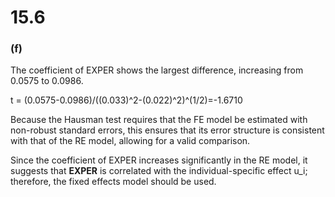 # 15.6
### **(f)**

The coefficient of EXPER shows the largest difference, increasing from 0.0575 to 0.0986.  

t = (0.0575-0.0986)/((0.033)^2-(0.022)^2)^(1/2)=-1.6710  

Because the Hausman test requires that the FE model be estimated with non-robust standard errors, this ensures that its error structure is consistent with that of the RE model, allowing for a valid comparison.  

Since the coefficient of EXPER increases significantly in the RE model, it suggests that **EXPER** is correlated with the individual-specific effect u_i; therefore, the fixed effects model should be used.

